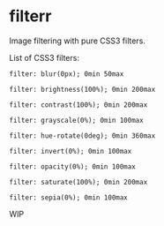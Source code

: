 # filterr
Image filtering with pure CSS3 filters.

List of CSS3 filters:

	filter: blur(0px); 0min 50max

	filter: brightness(100%); 0min 200max

	filter: contrast(100%); 0min 200max

	filter: grayscale(0%); 0min 100max

	filter: hue-rotate(0deg); 0min 360max

	filter: invert(0%); 0min 100max

	filter: opacity(0%); 0min 100max

	filter: saturate(100%); 0min 200max
	
	filter: sepia(0%); 0min 100max

WIP
